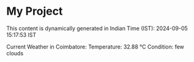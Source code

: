 # My Project

This content is dynamically generated in Indian Time (IST): 2024-09-05 15:17:53 IST


Current Weather in Coimbatore:
Temperature: 32.88 °C
Condition: few clouds

